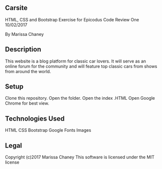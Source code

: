 ## Carsite

HTML, CSS and Bootstrap Exercise for Epicodus Code Review One 10/02/2017

By Marissa Chaney

## Description

This website is a blog platform for classic car lovers. It will serve as an online forum for the community and will feature top classic cars from shows from around the world.

## Setup

Clone this repository.
Open the folder.
Open the index .HTML
Open Google Chrome for best view.

## Technologies Used

HTML
CSS
Bootstrap
Google Fonts
Images

## Legal
Copyright (c)2017 Marissa Chaney
This software is licensed under the MIT license
